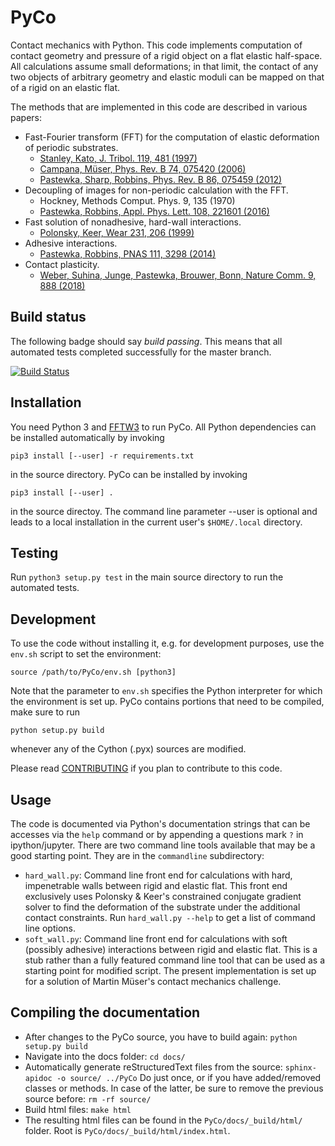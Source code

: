 PyCo
====

Contact mechanics with Python. This code implements computation of contact geometry and pressure of a rigid object on a flat elastic half-space. All calculations assume small deformations; in that limit, the contact of any two objects of arbitrary geometry and elastic moduli can be mapped on that of a rigid on an elastic flat.

The methods that are implemented in this code are described in various papers:

- Fast-Fourier transform (FFT) for the computation of elastic deformation of periodic substrates.
    - [Stanley, Kato, J. Tribol. 119, 481 (1997)](https://doi.org/10.1115/1.2833523)
    - [Campana, Müser, Phys. Rev. B 74, 075420 (2006)](https://doi.org/10.1103/PhysRevB.74.075420)
    - [Pastewka, Sharp, Robbins, Phys. Rev. B 86, 075459 (2012)](https://doi.org/10.1103/PhysRevB.86.075459)
- Decoupling of images for non-periodic calculation with the FFT.
    - Hockney, Methods Comput. Phys. 9, 135 (1970)
    - [Pastewka, Robbins, Appl. Phys. Lett. 108, 221601 (2016)](https://doi.org/10.1063/1.4950802)
- Fast solution of nonadhesive, hard-wall interactions.
    - [Polonsky, Keer, Wear 231, 206 (1999)](https://doi.org/10.1016/S0043-1648(99)00113-1)
- Adhesive interactions.
    - [Pastewka, Robbins, PNAS 111, 3298 (2014)](https://doi.org/10.1073/pnas.1320846111)
- Contact plasticity.
    - [Weber, Suhina, Junge, Pastewka, Brouwer, Bonn, Nature Comm. 9, 888 (2018)](https://doi.org/10.1038/s41467-018-02981-y)

Build status
------------

The following badge should say _build passing_. This means that all automated tests completed successfully for the master branch.

[![Build Status](https://travis-ci.com/pastewka/PyCo.svg?token=NoUEfXFkhDQgj5AmLB27&branch=master)](https://travis-ci.com/pastewka/PyCo)

Installation
------------

You need Python 3 and [FFTW3](http://www.fftw.org/) to run PyCo. All Python dependencies can be installed automatically by invoking

```pip3 install [--user] -r requirements.txt```

in the source directory. PyCo can be installed by invoking

```pip3 install [--user] .```

in the source directoy. The command line parameter --user is optional and leads to a local installation in the current user's `$HOME/.local` directory.

Testing
-------

Run `python3 setup.py test` in the main source directory to run the automated tests.

Development
-----------

To use the code without installing it, e.g. for development purposes, use the `env.sh` script to set the environment:

```source /path/to/PyCo/env.sh [python3]```

Note that the parameter to `env.sh` specifies the Python interpreter for which the environment is set up. PyCo contains portions that need to be compiled, make sure to run

```python setup.py build```

whenever any of the Cython (.pyx) sources are modified.

Please read [CONTRIBUTING](CONTRIBUTING.md) if you plan to contribute to this code.

Usage
-----

The code is documented via Python's documentation strings that can be accesses via the `help` command or by appending a questions mark `?` in ipython/jupyter. There are two command line tools available that may be a good starting point. They are in the `commandline` subdirectory:

- `hard_wall.py`: Command line front end for calculations with hard, impenetrable walls between rigid and elastic flat. This front end exclusively uses Polonsky & Keer's constrained conjugate gradient solver to find the deformation of the substrate under the additional contact constraints. Run `hard_wall.py --help` to get a list of command line options.
- `soft_wall.py`: Command line front end for calculations with soft (possibly adhesive) interactions between rigid and elastic flat. This is a stub rather than a fully featured command line tool that can be used as a starting point for modified script. The present implementation is set up for a solution of Martin Müser's contact mechanics challenge.

Compiling the documentation
---------------------------

- After changes to the PyCo source, you have to build again: ```python setup.py build```
- Navigate into the docs folder: ```cd docs/``` 
- Automatically generate reStructuredText files from the source: ```sphinx-apidoc -o source/ ../PyCo``` 
Do just once, or if you have added/removed classes or methods. In case of the latter, be sure to remove the previous source before: ```rm -rf source/```
- Build html files: ```make html```
- The resulting html files can be found in the ```PyCo/docs/_build/html/``` folder. Root is ```PyCo/docs/_build/html/index.html```.
